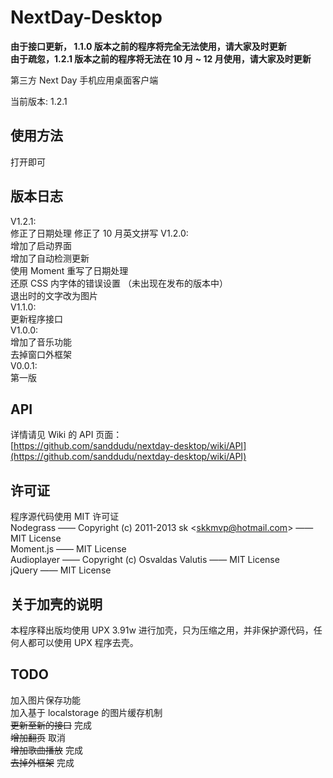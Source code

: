 NextDay-Desktop
===============

**由于接口更新， 1.1.0 版本之前的程序将完全无法使用，请大家及时更新**  
**由于疏忽，1.2.1 版本之前的程序将无法在 10 月 ~ 12 月使用，请大家及时更新**

第三方 Next Day 手机应用桌面客户端

当前版本: 1.2.1

使用方法
----------
打开即可

版本日志
----------
V1.2.1:  
修正了日期处理
修正了 10 月英文拼写
V1.2.0:  
增加了启动界面  
增加了自动检测更新  
使用 Moment 重写了日期处理  
还原 CSS 内字体的错误设置 （未出现在发布的版本中）  
退出时的文字改为图片  
V1.1.0:  
更新程序接口  
V1.0.0:  
增加了音乐功能  
去掉窗口外框架  
V0.0.1:  
第一版

API
----------
详情请见 Wiki 的 API 页面：  
[https://github.com/sanddudu/nextday-desktop/wiki/API](https://github.com/sanddudu/nextday-desktop/wiki/API)


许可证
----------
程序源代码使用 MIT 许可证  
Nodegrass —— Copyright (c) 2011-2013 sk &lt;skkmvp@hotmail.com&gt; —— MIT License  
Moment.js —— MIT License  
Audioplayer —— Copyright (c) Osvaldas Valutis —— MIT License  
jQuery —— MIT License

关于加壳的说明
----------
本程序释出版均使用 UPX 3.91w 进行加壳，只为压缩之用，并非保护源代码，任何人都可以使用 UPX 程序去壳。

TODO
----------
加入图片保存功能  
加入基于 localstorage 的图片缓存机制  
~~更新至新的接口~~ 完成  
~~增加翻页~~ 取消  
~~增加歌曲播放~~ 完成  
~~去掉外框架~~ 完成
